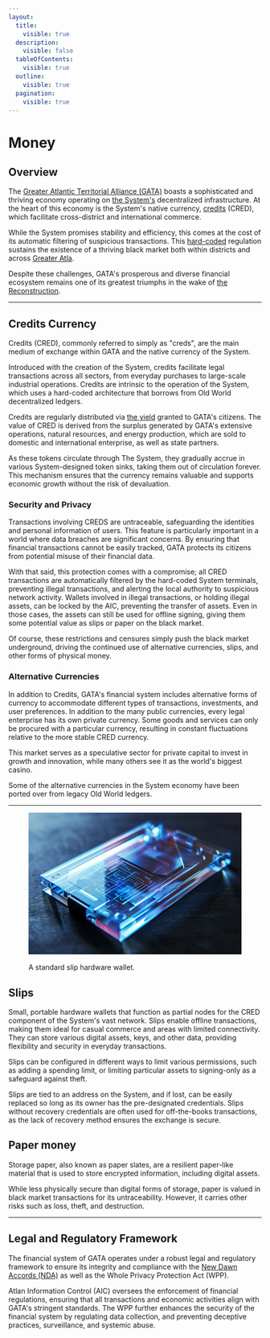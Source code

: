 ```yaml
---
layout:
  title:
    visible: true
  description:
    visible: false
  tableOfContents:
    visible: true
  outline:
    visible: true
  pagination:
    visible: true
---
```


# Money

## **Overview**

The [Greater Atlantic Territorial Alliance (GATA)](../the-basics.md) boasts a sophisticated and thriving economy operating on [the System's](the-system.md) decentralized infrastructure. At the heart of this economy is the System's native currency, [credits](money.md#credits-currency) (CRED), which facilitate cross-district and international commerce.&#x20;

While the System promises stability and efficiency, this comes at the cost of its automatic filtering of suspicious transactions. This [hard-coded](../../science-and-tech/hard-code.md) regulation sustains the existence of a thriving black market both within districts and across [Greater Atla](greater-atla.md).

Despite these challenges, GATA's prosperous and diverse financial ecosystem remains one of its greatest triumphs in the wake of [the Reconstruction](../../history/the-reconstruction.md).

***

## **Credits Currency**

Credits (CRED), commonly referred to simply as "creds", are the main medium of exchange within GATA and the native currency of the System.&#x20;

Introduced with the creation of the System, credits facilitate legal transactions across all sectors, from everyday purchases to large-scale industrial operations. Credits are intrinsic to the operation of the System, which uses a hard-coded architecture that borrows from Old World decentralized ledgers.

Credits are regularly distributed via [the yield](yield.md) granted to GATA's citizens. The value of CRED is derived from the surplus generated by GATA's extensive operations, natural resources, and energy production, which are sold to domestic and international enterprise, as well as state partners.

As these tokens circulate through The System, they gradually accrue in various System-designed token sinks, taking them out of circulation forever. This mechanism ensures that the currency remains valuable and supports economic growth without the risk of devaluation.

### **Security and Privacy**

Transactions involving CREDS are untraceable, safeguarding the identities and personal information of users. This feature is particularly important in a world where data breaches are significant concerns. By ensuring that financial transactions cannot be easily tracked, GATA protects its citizens from potential misuse of their financial data.

With that said, this protection comes with a compromise; all CRED transactions are automatically filtered by the hard-coded System terminals, preventing illegal transactions, and alerting the local authority to suspicious network activity. Wallets involved in illegal transactions, or holding illegal assets, can be locked by the AIC, preventing the transfer of assets. Even in those cases, the assets can still be used for offline signing, giving them some potential value as slips or paper on the black market.

Of course, these restrictions and censures simply push the black market underground, driving the continued use of alternative currencies, slips, and other forms of physical money.

### **Alternative Currencies**

In addition to Credits, GATA's financial system includes alternative forms of currency to accommodate different types of transactions, investments, and user preferences. In addition to the many public currencies, every legal enterprise has its own private currency. Some goods and services can only be procured with a particular currency, resulting in constant fluctuations relative to the more stable CRED currency.

This market serves as a speculative sector for private capital to invest in growth and innovation, while many others see it as the world's biggest casino.

Some of the alternative currencies in the System economy have been ported over from legacy Old World ledgers.

***

<figure><img src="../../../.gitbook/assets/slip-8493.png" alt="" width="563"><figcaption><p>A standard slip hardware wallet.</p></figcaption></figure>

## **Slips**

Small, portable hardware wallets that function as partial nodes for the CRED component of the System's vast network. Slips enable offline transactions, making them ideal for casual commerce and areas with limited connectivity. They can store various digital assets, keys, and other data, providing flexibility and security in everyday transactions.&#x20;

Slips can be configured in different ways to limit various permissions, such as adding a spending limit, or limiting particular assets to signing-only as a safeguard against theft.&#x20;

Slips are tied to an address on the System, and if lost, can be easily replaced so long as its owner has the pre-designated credentials. Slips without recovery credentials are often used for off-the-books transactions, as the lack of recovery method ensures the exchange is secure.

## **Paper money**

Storage paper, also known as paper slates, are a resilient paper-like material that is used to store encrypted information, including digital assets.&#x20;

While less physically secure than digital forms of storage, paper is valued in black market transactions for its untraceability. However, it carries other risks such as loss, theft, and destruction.

***

## **Legal and Regulatory Framework**

The financial system of GATA operates under a robust legal and regulatory framework to ensure its integrity and compliance with the [New Dawn Accords (NDA)](new-dawn-accords.md) as well as the Whole Privacy Protection Act (WPP).

Atlan Information Control (AIC) oversees the enforcement of financial regulations, ensuring that all transactions and economic activities align with GATA's stringent standards. The WPP further enhances the security of the financial system by regulating data collection, and preventing deceptive practices, surveillance, and systemic abuse.
